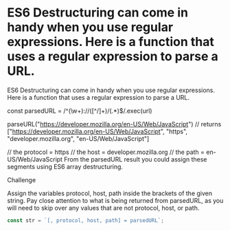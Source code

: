 # ES6 Destructuring can come in handy when you use regular expressions. Here is a function that uses a regular expression to parse a URL.

ES6 Destructuring can come in handy when you use regular expressions. Here is a function that uses a regular expression to parse a URL.

const parsedURL = /^(\w+)\:\/\/([^\/]+)\/(.\*)\$/.exec(url)

parseURL("https://developer.mozilla.org/en-US/Web/JavaScript")
// returns ["https://developer.mozilla.org/en-US/Web/JavaScript", "https", "developer.mozilla.org", "en-US/Web/JavaScript"]

// the protocol = https
// the host = developer.mozilla.org
// the path = en-US/Web/JavaScript
From the parsedURL result you could assign these segments using ES6 array destructuring.

Challenge

Assign the variables protocol, host, path inside the brackets of the given string.
Pay close attention to what is being returned from parsedURL, as you will need to skip over any values that are not protocol, host, or path.

```javascript
const str = `[, protocol, host, path] = parsedURL`;
```
